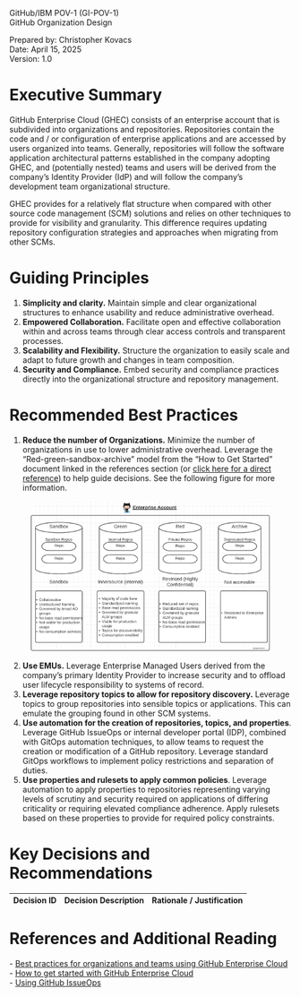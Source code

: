 GitHub/IBM POV-1 (GI-POV-1)  
GitHub Organization Design

Prepared by: Christopher Kovacs  
Date: April 15, 2025  
Version: 1.0

# Executive Summary

GitHub Enterprise Cloud (GHEC) consists of an enterprise account that is subdivided into organizations and repositories. Repositories contain the code and / or configuration of enterprise applications and are accessed by users organized into teams. Generally, repositories will follow the software application architectural patterns established in the company adopting GHEC, and (potentially nested) teams and users will be derived from the company’s Identity Provider (IdP) and will follow the company’s development team organizational structure.

GHEC provides for a relatively flat structure when compared with other source code management (SCM) solutions and relies on other techniques to provide for visibility and granularity. This difference requires updating repository configuration strategies and approaches when migrating from other SCMs.

# Guiding Principles

1. **Simplicity and clarity.** Maintain simple and clear organizational structures to enhance usability and reduce administrative overhead.
2. **Empowered Collaboration.** Facilitate open and effective collaboration within and across teams through clear access controls and transparent processes.
3. **Scalability and Flexibility.** Structure the organization to easily scale and adapt to future growth and changes in team composition.
4. **Security and Compliance.** Embed security and compliance practices directly into the organizational structure and repository management.

# Recommended Best Practices

1. **Reduce the number of Organizations.** Minimize the number of organizations in use to lower administrative overhead. Leverage the “Red-green-sandbox-archive” model from the “How to Get Started” document linked in the references section (or [click here for a direct reference](https://assets.ctfassets.net/wfutmusr1t3h/ooXuGRtFrKHrFZ8cIdbUC/4333e8014b2e950d9381bdb102415e3a/GitHub-Enterprise-Cloud_ebook.pdf#page=16)) to help guide decisions. See the following figure for more information.

<div align="center">

![Red-Green-Sandbox-Archive Model](./images/github-red-green-sandbox-archive.png)

</div>

2. **Use EMUs.** Leverage Enterprise Managed Users derived from the company’s primary Identity Provider to increase security and to offload user lifecycle responsibility to systems of record.
3. **Leverage repository topics to allow for repository discovery.** Leverage topics to group repositories into sensible topics or applications. This can emulate the grouping found in other SCM systems.
4. **Use automation for the creation of repositories, topics, and properties**. Leverage GitHub IssueOps or internal developer portal (IDP), combined with GitOps automation techniques, to allow teams to request the creation or modification of a GitHub repository. Leverage standard GitOps workflows to implement policy restrictions and separation of duties.
5. **Use properties and rulesets to apply common policies**. Leverage automation to apply properties to repositories representing varying levels of scrutiny and security required on applications of differing criticality or requiring elevated compliance adherence. Apply rulesets based on these properties to provide for required policy constraints.

# Key Decisions and Recommendations

| Decision ID | Decision Description | Rationale / Justification |
| --- | --- | --- |

# References and Additional Reading

\- [Best practices for organizations and teams using GitHub Enterprise Cloud](https://github.blog/enterprise-software/devops/best-practices-for-organizations-and-teams-using-github-enterprise-cloud/)  
\- [How to get started with GitHub Enterprise Cloud](https://assets.ctfassets.net/wfutmusr1t3h/ooXuGRtFrKHrFZ8cIdbUC/4333e8014b2e950d9381bdb102415e3a/GitHub-Enterprise-Cloud_ebook.pdf)  
\- [Using GitHub IssueOps](https://issue-ops.github.io/docs/)